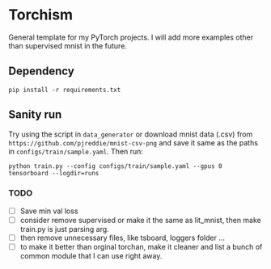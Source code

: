 # Torchism 
General template for my PyTorch projects.
I will add more examples other than supervised mnist in the future.

## Dependency 
```
pip install -r requirements.txt
```

## Sanity run 
Try using the script in `data_generator` or download mnist data (.csv) from `https://github.com/pjreddie/mnist-csv-png` and save it same as the paths in `configs/train/sample.yaml`. Then run:
```
python train.py --config configs/train/sample.yaml --gpus 0
tensorboard --logdir=runs 
```

### TODO 
- [ ] Save min val loss 
- [ ] consider remove supervised or make it the same as lit_mnist, then make train.py is just parsing arg. 
- [ ] then remove unnecessary files, like tsboard, loggers folder ... 
- [ ] to make it better than orginal torchan, make it cleaner and list a bunch of common module that I can use right away.
